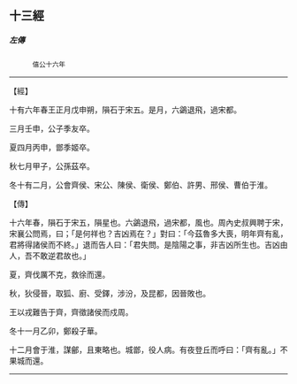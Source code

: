 

## 十三經

##### 左傳
　　　`僖公十六年`

* * *

【經】

十有六年春王正月戊申朔，隕石于宋五。是月，六鷁退飛，過宋都。

三月壬申，公子季友卒。

夏四月丙申，鄫季姬卒。

秋七月甲子，公孫茲卒。

冬十有二月，公會齊侯、宋公、陳侯、衛侯、鄭伯、許男、邢侯、曹伯于淮。

【傳】

十六年春，隕石于宋五，隕星也。六鷁退飛，過宋都，風也。周內史叔興聘于宋，宋襄公問焉，曰；「是何祥也？吉凶焉在？」對曰：「今茲魯多大喪，明年齊有亂，君將得諸侯而不終。」退而告人曰：「君失問。是陰陽之事，非吉凶所生也。吉凶由人，吾不敢逆君故也。」

夏，齊伐厲不克，救徐而還。

秋，狄侵晉，取狐、廚、受鐸，涉汾，及昆都，因晉敗也。

王以戎難告于齊，齊徵諸侯而戍周。

冬十一月乙卯，鄭殺子華。

十二月會于淮，謀鄶，且東略也。城鄫，役人病。有夜登丘而呼曰：「齊有亂。」不果城而還。

* * *

